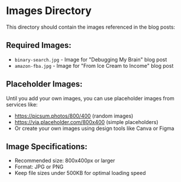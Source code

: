 # Images Directory

This directory should contain the images referenced in the blog posts:

## Required Images:
- `binary-search.jpg` - Image for "Debugging My Brain" blog post
- `amazon-fba.jpg` - Image for "From Ice Cream to Income" blog post

## Placeholder Images:
Until you add your own images, you can use placeholder images from services like:
- https://picsum.photos/800/400 (random images)
- https://via.placeholder.com/800x400 (simple placeholders)
- Or create your own images using design tools like Canva or Figma

## Image Specifications:
- Recommended size: 800x400px or larger
- Format: JPG or PNG
- Keep file sizes under 500KB for optimal loading speed

